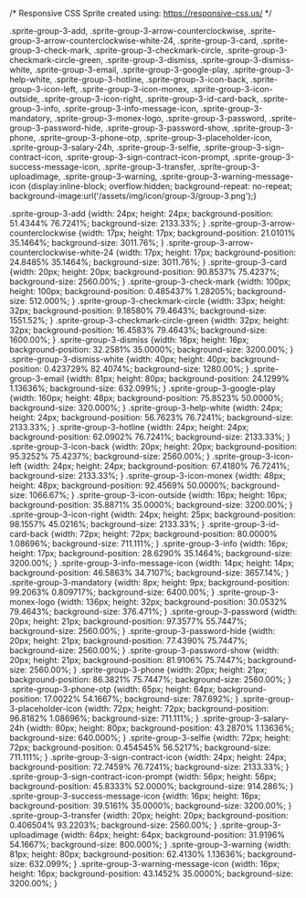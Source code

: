 /*
Responsive CSS Sprite created using: https://responsive-css.us/
*/

.sprite-group-3-add, .sprite-group-3-arrow-counterclockwise, .sprite-group-3-arrow-counterclockwise-white-24, .sprite-group-3-card, .sprite-group-3-check-mark, .sprite-group-3-checkmark-circle, .sprite-group-3-checkmark-circle-green, .sprite-group-3-dismiss, .sprite-group-3-dismiss-white, .sprite-group-3-email, .sprite-group-3-google-play, .sprite-group-3-help-white, .sprite-group-3-hotline, .sprite-group-3-icon-back, .sprite-group-3-icon-left, .sprite-group-3-icon-monex, .sprite-group-3-icon-outside, .sprite-group-3-icon-right, .sprite-group-3-id-card-back, .sprite-group-3-info, .sprite-group-3-info-message-icon, .sprite-group-3-mandatory, .sprite-group-3-monex-logo, .sprite-group-3-password, .sprite-group-3-password-hide, .sprite-group-3-password-show, .sprite-group-3-phone, .sprite-group-3-phone-otp, .sprite-group-3-placeholder-icon, .sprite-group-3-salary-24h, .sprite-group-3-selfie, .sprite-group-3-sign-contract-icon, .sprite-group-3-sign-contract-icon-prompt, .sprite-group-3-success-message-icon, .sprite-group-3-transfer, .sprite-group-3-uploadimage, .sprite-group-3-warning, .sprite-group-3-warning-message-icon
{display:inline-block; overflow:hidden; background-repeat: no-repeat;
background-image:url('/assets/img/icon/group-3/group-3.png');}

.sprite-group-3-add {width: 24px; height: 24px; background-position: 51.4344% 76.7241%; background-size: 2133.33%; }
.sprite-group-3-arrow-counterclockwise {width: 17px; height: 17px; background-position: 21.0101% 35.1464%; background-size: 3011.76%; }
.sprite-group-3-arrow-counterclockwise-white-24 {width: 17px; height: 17px; background-position: 24.8485% 35.1464%; background-size: 3011.76%; }
.sprite-group-3-card {width: 20px; height: 20px; background-position: 90.8537% 75.4237%; background-size: 2560.00%; }
.sprite-group-3-check-mark {width: 100px; height: 100px; background-position: 0.485437% 1.28205%; background-size: 512.000%; }
.sprite-group-3-checkmark-circle {width: 33px; height: 32px; background-position: 9.18580% 79.4643%; background-size: 1551.52%; }
.sprite-group-3-checkmark-circle-green {width: 32px; height: 32px; background-position: 16.4583% 79.4643%; background-size: 1600.00%; }
.sprite-group-3-dismiss {width: 16px; height: 16px; background-position: 32.2581% 35.0000%; background-size: 3200.00%; }
.sprite-group-3-dismiss-white {width: 40px; height: 40px; background-position: 0.423729% 82.4074%; background-size: 1280.00%; }
.sprite-group-3-email {width: 81px; height: 80px; background-position: 24.1299% 1.13636%; background-size: 632.099%; }
.sprite-group-3-google-play {width: 160px; height: 48px; background-position: 75.8523% 50.0000%; background-size: 320.000%; }
.sprite-group-3-help-white {width: 24px; height: 24px; background-position: 56.7623% 76.7241%; background-size: 2133.33%; }
.sprite-group-3-hotline {width: 24px; height: 24px; background-position: 62.0902% 76.7241%; background-size: 2133.33%; }
.sprite-group-3-icon-back {width: 20px; height: 20px; background-position: 95.3252% 75.4237%; background-size: 2560.00%; }
.sprite-group-3-icon-left {width: 24px; height: 24px; background-position: 67.4180% 76.7241%; background-size: 2133.33%; }
.sprite-group-3-icon-monex {width: 48px; height: 48px; background-position: 92.4569% 50.0000%; background-size: 1066.67%; }
.sprite-group-3-icon-outside {width: 16px; height: 16px; background-position: 35.8871% 35.0000%; background-size: 3200.00%; }
.sprite-group-3-icon-right {width: 24px; height: 25px; background-position: 98.1557% 45.0216%; background-size: 2133.33%; }
.sprite-group-3-id-card-back {width: 72px; height: 72px; background-position: 80.0000% 1.08696%; background-size: 711.111%; }
.sprite-group-3-info {width: 16px; height: 17px; background-position: 28.6290% 35.1464%; background-size: 3200.00%; }
.sprite-group-3-info-message-icon {width: 14px; height: 14px; background-position: 46.5863% 34.7107%; background-size: 3657.14%; }
.sprite-group-3-mandatory {width: 8px; height: 9px; background-position: 99.2063% 0.809717%; background-size: 6400.00%; }
.sprite-group-3-monex-logo {width: 136px; height: 32px; background-position: 30.0532% 79.4643%; background-size: 376.471%; }
.sprite-group-3-password {width: 20px; height: 21px; background-position: 97.3577% 55.7447%; background-size: 2560.00%; }
.sprite-group-3-password-hide {width: 20px; height: 21px; background-position: 77.4390% 75.7447%; background-size: 2560.00%; }
.sprite-group-3-password-show {width: 20px; height: 21px; background-position: 81.9106% 75.7447%; background-size: 2560.00%; }
.sprite-group-3-phone {width: 20px; height: 21px; background-position: 86.3821% 75.7447%; background-size: 2560.00%; }
.sprite-group-3-phone-otp {width: 65px; height: 64px; background-position: 17.0022% 54.1667%; background-size: 787.692%; }
.sprite-group-3-placeholder-icon {width: 72px; height: 72px; background-position: 96.8182% 1.08696%; background-size: 711.111%; }
.sprite-group-3-salary-24h {width: 80px; height: 80px; background-position: 43.2870% 1.13636%; background-size: 640.000%; }
.sprite-group-3-selfie {width: 72px; height: 72px; background-position: 0.454545% 56.5217%; background-size: 711.111%; }
.sprite-group-3-sign-contract-icon {width: 24px; height: 24px; background-position: 72.7459% 76.7241%; background-size: 2133.33%; }
.sprite-group-3-sign-contract-icon-prompt {width: 56px; height: 56px; background-position: 45.8333% 52.0000%; background-size: 914.286%; }
.sprite-group-3-success-message-icon {width: 16px; height: 16px; background-position: 39.5161% 35.0000%; background-size: 3200.00%; }
.sprite-group-3-transfer {width: 20px; height: 20px; background-position: 0.406504% 93.2203%; background-size: 2560.00%; }
.sprite-group-3-uploadimage {width: 64px; height: 64px; background-position: 31.9196% 54.1667%; background-size: 800.000%; }
.sprite-group-3-warning {width: 81px; height: 80px; background-position: 62.4130% 1.13636%; background-size: 632.099%; }
.sprite-group-3-warning-message-icon {width: 16px; height: 16px; background-position: 43.1452% 35.0000%; background-size: 3200.00%; }



